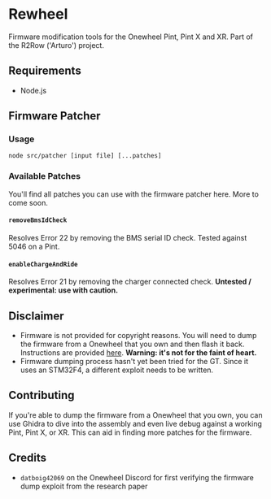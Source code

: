 # Rewheel
Firmware modification tools for the Onewheel Pint, Pint X and XR. Part of the R2Row ('Arturo') project.

## Requirements
- Node.js

## Firmware Patcher
### Usage
```
node src/patcher [input file] [...patches]
```

### Available Patches
You'll find all patches you can use with the firmware patcher here. More to come soon.

#### `removeBmsIdCheck`
Resolves Error 22 by removing the BMS serial ID check. Tested against 5046 on a Pint.

#### `enableChargeAndRide`
Resolves Error 21 by removing the charger connected check. **Untested / experimental: use with caution.**

## Disclaimer
- Firmware is not provided for copyright reasons. You will need to dump the firmware from a Onewheel that you own and then flash it back. Instructions are provided [here](docs/DumpFirmware.md). **Warning: it's not for the faint of heart.**
- Firmware dumping process hasn't yet been tried for the GT. Since it uses an STM32F4, a different exploit needs to be written.

## Contributing
If you're able to dump the firmware from a Onewheel that you own, you can use Ghidra to dive into the assembly and even live debug against a working Pint, Pint X, or XR. This can aid in finding more patches for the firmware.

## Credits
- `datboig42069` on the Onewheel Discord for first verifying the firmware dump exploit from the research paper
